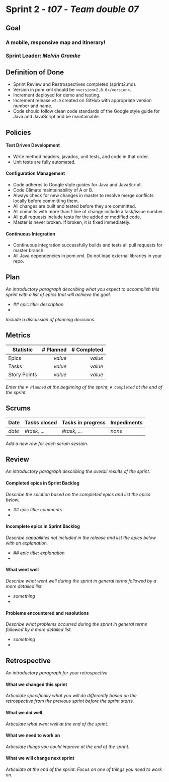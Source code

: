 # Sprint 2 - *t07* - *Team double 07*

## Goal

### A mobile, responsive map and itinerary!
### Sprint Leader: *Melvin Gramke*

## Definition of Done

* Sprint Review and Restrospectives completed (sprint2.md).
* Version in pom.xml should be `<version>2.0.0</version>`.
* Increment deployed for demo and testing.
* Increment release `v2.0` created on GitHub with appropriate version number and name.
* Code should follow clean code standards of the Google style guide for Java and JavaScript and be maintainable.


## Policies

#### Test Driven Development
* Write method headers, javadoc, unit tests, and code in that order.
* Unit tests are fully automated.
#### Configuration Management
* Code adheres to Google style guides for Java and JavaScript.
* Code Climate maintainability of A or B.
* Always check for new changes in master to resolve merge conflicts locally before committing them.
* All changes are built and tested before they are committed.
* All commits with more than 1 line of change include a task/issue number.
* All pull requests include tests for the added or modified code.
* Master is never broken.  If broken, it is fixed immediately.
#### Continuous Integration
* Continuous integration successfully builds and tests all pull requests for master branch.
* All Java dependencies in pom.xml.  Do not load external libraries in your repo. 


## Plan

*An introductory paragraph describing what you expect to accomplish this sprint with a list of epics that will achieve the goal.*

* *## epic title: description*
*

*Include a discussion of planning decisions.*


## Metrics

| Statistic | # Planned | # Completed |
| --- | ---: | ---: |
| Epics | *value* | *value* |
| Tasks |  *value*   | *value* | 
| Story Points |  *value*  | *value* | 

*Enter the `# Planned` at the beginning of the sprint, `# Completed` at the end of the sprint.*


## Scrums

| Date | Tasks closed  | Tasks in progress | Impediments |
| :--- | :--- | :--- | :--- |
| *date* | *#task, ...* | *#task, ...* | *none* | 

*Add a new row for each scrum session.*

## Review

*An introductory paragraph describing the overall results of the sprint.*

#### Completed epics in Sprint Backlog 

*Describe the solution based on the completed epics and list the epics below.*

* *## epic title: comments*
* 

#### Incomplete epics in Sprint Backlog 

*Describe capabilities not included in the release and list the epics below with an explanation.*

* *## epic title: explanation*
*

#### What went well

*Describe what went well during the sprint in general terms followed by a more detailed list.*

* *something*
*

#### Problems encountered and resolutions

*Describe what problems occurred during the sprint in general terms followed by a more detailed list.*

* *something*
*

## Retrospective

*An introductory paragraph for your retrospective.*

#### What we changed this sprint

*Articulate specifically what you will do differently based on the retrospective from the previous sprint before the sprint starts.*

#### What we did well

*Articulate what went well at the end of the sprint.*

#### What we need to work on

*Articulate things you could improve at the end of the sprint.*

#### What we will change next sprint 

*Articulate at the end of the sprint.  Focus on one of things you need to work on.*
